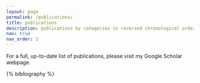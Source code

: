 ```yaml
---
layout: page
permalink: /publications/
title: publications
description: publications by categories in reversed chronological order.
nav: true
nav_order: 2
---
```


<!-- _pages/publications.md -->
<div class="publications">

For a full, up-to-date list of publications, please visit my Google Scholar webpage.

{% bibliography %}

</div>
